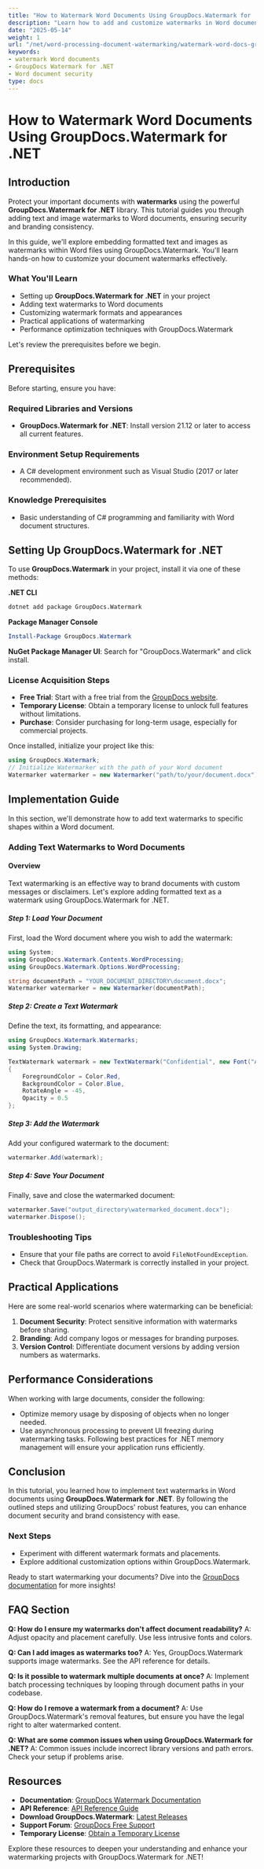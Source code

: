```yaml
---
title: "How to Watermark Word Documents Using GroupDocs.Watermark for .NET"
description: "Learn how to add and customize watermarks in Word documents using GroupDocs.Watermark for .NET, ensuring document security and branding."
date: "2025-05-14"
weight: 1
url: "/net/word-processing-document-watermarking/watermark-word-docs-groupdocs-dotnet/"
keywords:
- watermark Word documents
- GroupDocs Watermark for .NET
- Word document security
type: docs
---
```

# How to Watermark Word Documents Using GroupDocs.Watermark for .NET

## Introduction

Protect your important documents with **watermarks** using the powerful **GroupDocs.Watermark for .NET** library. This tutorial guides you through adding text and image watermarks to Word documents, ensuring security and branding consistency.

In this guide, we'll explore embedding formatted text and images as watermarks within Word files using GroupDocs.Watermark. You'll learn hands-on how to customize your document watermarks effectively.

### What You'll Learn
- Setting up **GroupDocs.Watermark for .NET** in your project
- Adding text watermarks to Word documents
- Customizing watermark formats and appearances
- Practical applications of watermarking
- Performance optimization techniques with GroupDocs.Watermark

Let's review the prerequisites before we begin.

## Prerequisites

Before starting, ensure you have:

### Required Libraries and Versions
- **GroupDocs.Watermark for .NET**: Install version 21.12 or later to access all current features.

### Environment Setup Requirements
- A C# development environment such as Visual Studio (2017 or later recommended).

### Knowledge Prerequisites
- Basic understanding of C# programming and familiarity with Word document structures.

## Setting Up GroupDocs.Watermark for .NET

To use **GroupDocs.Watermark** in your project, install it via one of these methods:

**.NET CLI**
```bash
dotnet add package GroupDocs.Watermark
```

**Package Manager Console**
```powershell
Install-Package GroupDocs.Watermark
```

**NuGet Package Manager UI**: Search for "GroupDocs.Watermark" and click install.

### License Acquisition Steps
- **Free Trial**: Start with a free trial from the [GroupDocs website](https://purchase.groupdocs.com/temporary-license/).
- **Temporary License**: Obtain a temporary license to unlock full features without limitations.
- **Purchase**: Consider purchasing for long-term usage, especially for commercial projects.

Once installed, initialize your project like this:

```csharp
using GroupDocs.Watermark;
// Initialize Watermarker with the path of your Word document
Watermarker watermarker = new Watermarker("path/to/your/document.docx");
```

## Implementation Guide

In this section, we'll demonstrate how to add text watermarks to specific shapes within a Word document.

### Adding Text Watermarks to Word Documents

#### Overview
Text watermarking is an effective way to brand documents with custom messages or disclaimers. Let's explore adding formatted text as a watermark using GroupDocs.Watermark for .NET.

##### Step 1: Load Your Document
First, load the Word document where you wish to add the watermark:

```csharp
using System;
using GroupDocs.Watermark.Contents.WordProcessing;
using GroupDocs.Watermark.Options.WordProcessing;

string documentPath = "YOUR_DOCUMENT_DIRECTORY\document.docx";
Watermarker watermarker = new Watermarker(documentPath);
```

##### Step 2: Create a Text Watermark
Define the text, its formatting, and appearance:

```csharp
using GroupDocs.Watermark.Watermarks;
using System.Drawing;

TextWatermark watermark = new TextWatermark("Confidential", new Font("Arial", 36))
{
    ForegroundColor = Color.Red,
    BackgroundColor = Color.Blue,
    RotateAngle = -45,
    Opacity = 0.5
};
```

##### Step 3: Add the Watermark
Add your configured watermark to the document:

```csharp
watermarker.Add(watermark);
```

##### Step 4: Save Your Document
Finally, save and close the watermarked document:

```csharp
watermarker.Save("output_directory\watermarked_document.docx");
watermarker.Dispose();
```

### Troubleshooting Tips
- Ensure that your file paths are correct to avoid `FileNotFoundException`.
- Check that GroupDocs.Watermark is correctly installed in your project.

## Practical Applications
Here are some real-world scenarios where watermarking can be beneficial:
1. **Document Security**: Protect sensitive information with watermarks before sharing.
2. **Branding**: Add company logos or messages for branding purposes.
3. **Version Control**: Differentiate document versions by adding version numbers as watermarks.

## Performance Considerations
When working with large documents, consider the following:
- Optimize memory usage by disposing of objects when no longer needed.
- Use asynchronous processing to prevent UI freezing during watermarking tasks.
  Following best practices for .NET memory management will ensure your application runs efficiently.

## Conclusion
In this tutorial, you learned how to implement text watermarks in Word documents using **GroupDocs.Watermark for .NET**. By following the outlined steps and utilizing GroupDocs' robust features, you can enhance document security and brand consistency with ease.

### Next Steps
- Experiment with different watermark formats and placements.
- Explore additional customization options within GroupDocs.Watermark.

Ready to start watermarking your documents? Dive into the [GroupDocs documentation](https://docs.groupdocs.com/watermark/net/) for more insights!

## FAQ Section
**Q: How do I ensure my watermarks don't affect document readability?**
A: Adjust opacity and placement carefully. Use less intrusive fonts and colors.

**Q: Can I add images as watermarks too?**
A: Yes, GroupDocs.Watermark supports image watermarks. See the API reference for details.

**Q: Is it possible to watermark multiple documents at once?**
A: Implement batch processing techniques by looping through document paths in your codebase.

**Q: How do I remove a watermark from a document?**
A: Use GroupDocs.Watermark's removal features, but ensure you have the legal right to alter watermarked content.

**Q: What are some common issues when using GroupDocs.Watermark for .NET?**
A: Common issues include incorrect library versions and path errors. Check your setup if problems arise.

## Resources
- **Documentation**: [GroupDocs Watermark Documentation](https://docs.groupdocs.com/watermark/net/)
- **API Reference**: [API Reference Guide](https://reference.groupdocs.com/watermark/net)
- **Download GroupDocs.Watermark**: [Latest Releases](https://releases.groupdocs.com/watermark/net/)
- **Support Forum**: [GroupDocs Free Support](https://forum.groupdocs.com/c/watermark/10)
- **Temporary License**: [Obtain a Temporary License](https://purchase.groupdocs.com/temporary-license/) 

Explore these resources to deepen your understanding and enhance your watermarking projects with GroupDocs.Watermark for .NET!
